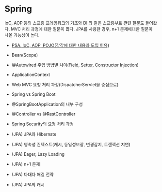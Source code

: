 # Spring
IoC, AOP 등의 스프링 프레임워크의 기초와 DI 와 같은 스프링부트 관련 질문도 들어왔다.
MVC 처리 과정에 대한 질문이 많다.
JPA를 사용한 경우, n+1 문제에대한 질문이 나올 가능성이 높다.

- [PSA, IoC, AOP, POJO(각각에 대한 내용과 도입 이유)](https://github.com/AucSuSu/CS-study/blob/main/SPRING/spring_psa_ioc_di_pojo_aop.md)
- Bean(Scope)
- @Autowired 주입 방법별 차이(Field, Setter, Constructor Injection)
- ApplicationContext
- Web MVC 요청 처리 과정(DispatcherServlet을 중심으로)
- Spring vs Spring Boot
- @SpringBootApplication의 내부 구성
- @Controller vs @RestController
- Spring Security의 요청 처리 과정

- (JPA) JPA와 Hibernate
- (JPA) 영속성 컨텍스트(캐시, 동일성보장, 변경감지, 트랜잭션 지연)
- (JPA) Eager, Lazy Loading
- (JPA) n+1 문제
- (JPA) 다대다 해결 전략
- (JPA) JPA의 캐시
